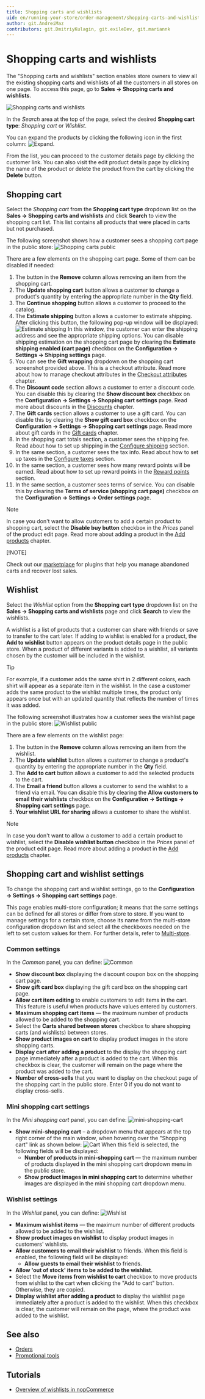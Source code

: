 ```yaml
---
title: Shopping carts and wishlists
uid: en/running-your-store/order-management/shopping-carts-and-wishlists
author: git.AndreiMaz
contributors: git.DmitriyKulagin, git.exileDev, git.mariannk
---
```


# Shopping carts and wishlists

The "Shopping carts and wishlists" section enables store owners to view all the existing shopping carts and wishlists of all the customers in all stores on one page. To access this page, go to **Sales → Shopping carts and wishlists**.

![Shopping carts and wishlists](_static/shopping-carts-and-wishlists/list.jpg)

In the *Search* area at the top of the page, select the desired **Shopping cart type**: *Shopping cart* or *Wishlist*.

You can expand the products by clicking the following icon in the first column: ![Expand](_static/shopping-carts-and-wishlists/icon.jpg).

From the list, you can proceed to the customer details page by clicking the customer link. You can also visit the edit product details page by clicking the name of the product or delete the product from the cart by clicking the **Delete** button.

## Shopping cart

Select the *Shopping cart* from the **Shopping cart type** dropdown list on the **Sales → Shopping carts and wishlists** and click **Search** to view the shopping cart list. This list contains all products that were placed in carts but not purchased.

The following screenshot shows how a customer sees a shopping cart page in the public store:
![Shopping carts public](_static/shopping-carts-and-wishlists/shopping-cart-public.jpg)

There are a few elements on the shopping cart page. Some of them can be disabled if needed:

1. The button in the **Remove** column allows removing an item from the shopping cart.
1. The **Update shopping cart** button allows a customer to change a product's quantity by entering the appropriate number in the **Qty** field.
1. The **Continue shopping** button allows a customer to proceed to the catalog.
1. The **Estimate shipping** button allows a customer to estimate shipping. After clicking this button, the following pop-up window will be displayed:
  ![Estimate shipping](_static/shopping-carts-and-wishlists/estimate-shipping.jpg)
  In this window, the customer can enter the shipping address and see the appropriate shipping options.
  You can disable shipping estimation on the shopping cart page by clearing the **Estimate shipping enabled (cart page)** checkbox on the **Configuration → Settings → Shipping settings** page.
1. You can see the **Gift wrapping** dropdown on the shopping cart screenshot provided above. This is a checkout attribute. Read more about how to manage checkout attributes in the [Checkout attributes](xref:en/running-your-store/order-management/checkout-attributes) chapter.
1. The **Discount code** section allows a customer to enter a discount code. You can disable this by clearing the **Show discount box** checkbox on the **Configuration → Settings → Shopping cart settings** page. Read more about discounts in the [Discounts](xref:en/running-your-store/promotional-tools/discounts) chapter.
1. The **Gift cards** section allows a customer to use a gift card. You can disable this by clearing the **Show gift card box** checkbox on the **Configuration → Settings → Shopping cart settings** page. Read more about gift cards in the [Gift cards](xref:en/running-your-store/promotional-tools/gift-cards) chapter.
1. In the shopping cart totals section, a customer sees the shipping fee. Read about how to set up shipping in the [Configure shipping](xref:en/getting-started/configure-shipping/index) section.
1. In the same section, a customer sees the tax info. Read about how to set up taxes in the [Configure taxes](xref:en/getting-started/configure-taxes/index) section.
1. In the same section, a customer sees how many reward points will be earned. Read about how to set up reward points in the [Reward points](xref:en/running-your-store/promotional-tools/reward-points) section.
1. In the same section, a customer sees terms of service. You can disable this by clearing the **Terms of service (shopping cart page)** checkbox on the **Configuration → Settings → Order settings** page.

> [!NOTE]
>
> In case you don't want to allow customers to add a certain product to shopping cart, select the **Disable buy button** checkbox in the *Prices* panel of the product edit page. Read more about adding a product in the [Add products](xref:en/running-your-store/catalog/products/add-products) chapter.
>
> [!NOTE]
>
> Check out our [marketplace](http://www.nopcommerce.com/marketplace) for plugins that help you manage abandoned carts and recover lost sales.

## Wishlist

Select the *Wishlist* option from the **Shopping cart type** dropdown list on the **Sales → Shopping carts and wishlists** page and click **Search** to view the wishlists.

A wishlist is a list of products that a customer can share with friends or save to transfer to the cart later. If adding to wishlist is enabled for a product, the **Add to wishlist** button appears on the product details page in the public store. When a product of different variants is added to a wishlist, all variants chosen by the customer will be included in the wishlist.

> [!TIP]
>
> For example, if a customer adds the same shirt in 2 different colors, each shirt will appear as a separate item in the wishlist. In the case a customer adds the same product to the wishlist multiple times, the product only appears once but with an updated quantity that reflects the number of times it was added.

The following screenshot illustrates how a customer sees the wishlist page in the public store:
![Wishlist public](_static/shopping-carts-and-wishlists/wishlist-public.jpg)

There are a few elements on the wishlist page:

1. The button in the **Remove** column allows removing an item from the wishlist.
1. The **Update wishlist** button allows a customer to change a product's quantity by entering the appropriate number in the **Qty** field.
1. The **Add to cart** button allows a customer to add the selected products to the cart.
1. The **Email a friend** button allows a customer to send the wishlist to a friend via email. You can disable this by clearing the **Allow customers to email their wishlists** checkbox on the **Configuration → Settings → Shopping cart settings** page.
1. **Your wishlist URL for sharing** allows a customer to share the wishlist.

> [!NOTE]
>
> In case you don't want to allow a customer to add a certain product to wishlist, select the **Disable wishlist button** checkbox in the *Prices* panel of the product edit page. Read more about adding a product in the [Add products](xref:en/running-your-store/catalog/products/add-products) chapter.

## Shopping cart and wishlist settings

To change the shopping cart and wishlist settings, go to the **Configuration → Settings → Shopping cart settings** page.

This page enables multi-store configuration; it means that the same settings can be defined for all stores or differ from store to store. If you want to manage settings for a certain store, choose its name from the multi-store configuration dropdown list and select all the checkboxes needed on the left to set custom values for them. For further details, refer to [Multi-store](xref:en/getting-started/advanced-configuration/multi-store).

### Common settings

In the *Common* panel, you can define:
![Common](_static/shopping-carts-and-wishlists/common.png)

* **Show discount box** displaying the discount coupon box on the shopping cart page.
* **Show gift card box** displaying the gift card box on the shopping cart page.
* **Allow cart item editing** to enable customers to edit items in the cart. This feature is useful when products have values entered by customers.
* **Maximum shopping cart items** — the maximum number of products allowed to be added to the shopping cart.
* Select the **Carts shared between stores** checkbox to share shopping carts (and wishlists) between stores.
* **Show product images on cart** to display product images in the store shopping carts.
* **Display cart after adding a product** to the display the shopping cart page immediately after a product is added to the cart. When this checkbox is clear, the customer will remain on the page where the product was added to the cart.
* **Number of cross-sells** that you want to display on the checkout page of the shopping cart in the public store. Enter 0 if you do not want to display cross-sells.

### Mini shopping cart settings

In the *Mini shopping cart* panel, you can define:
![mini-shopping-cart](_static/shopping-carts-and-wishlists/mini-shopping-cart.png)

* **Show mini-shopping cart** – a dropdown menu that appears at the top right corner of the main window, when hovering over the "Shopping cart" link as shown below:
  ![Cart](_static/shopping-carts-and-wishlists/cart.png)
  When this field is selected, the following fields will be displayed:
  * **Number of products in mini-shopping cart** — the maximum number of products displayed in the mini shopping cart dropdown menu in the public store.
  * **Show product images in mini shopping cart** to determine whether images are displayed in the mini shopping cart dropdown menu.

### Wishlist settings

In the *Wishlist* panel, you can define:
![Wishlist](_static/shopping-carts-and-wishlists/wishlist.png)

* **Maximum wishlist items** — the maximum number of different products allowed to be added to the wishlist.
* **Show product images on wishlist** to display product images in customers' wishlists.
* **Allow customers to email their wishlist** to friends. When this field is enabled, the following field will be displayed:
  * **Allow guests to email their wishlist** to friends.
* **Allow 'out of stock' items to be added to the wishlist**.
* Select the **Move items from wishlist to cart** checkbox to move products from wishlist to the cart when clicking the "Add to cart" button. Otherwise, they are copied.
* **Display wishlist after adding a product** to display the wishlist page immediately after a product is added to the wishlist. When this checkbox is clear, the customer will remain on the page, where the product was added to the wishlist.

## See also

* [Orders](xref:en/running-your-store/order-management/orders)
* [Promotional tools](xref:en/running-your-store/promotional-tools/index)

## Tutorials

* [Overview of wishlists in nopCommerce](https://www.youtube.com/watch?v=9EN7oZSwIVE)
